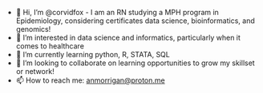 - 👋 Hi, I’m @corvidfox - I am an RN studying a MPH program in Epidemiology, considering certificates data science, bioinformatics, and genomics!
- 👀 I’m interested in data science and informatics, particularly when it comes to healthcare
- 🌱 I’m currently learning python, R, STATA, SQL
- 💞️ I’m looking to collaborate on learning opportunities to grow my skillset or network!
- 📫 How to reach me: anmorrigan@proton.me

<!---
corvidfox/corvidfox is a ✨ special ✨ repository because its `README.md` (this file) appears on your GitHub profile.
You can click the Preview link to take a look at your changes.
--->
